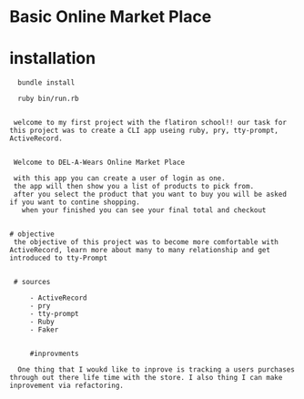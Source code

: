  # Basic Online Market Place





# installation 

      bundle install 

      ruby bin/run.rb


     welcome to my first project with the flatiron school!! our task for this project was to create a CLI app useing ruby, pry, tty-prompt, ActiveRecord.
     

     Welcome to DEL-A-Wears Online Market Place

     with this app you can create a user of login as one.
     the app will then show you a list of products to pick from.
     after you select the product that you want to buy you will be asked if you want to contine shopping.
       when your finished you can see your final total and checkout 
     

    # objective
     the objective of this project was to become more comfortable with ActiveRecord, learn more about many to many relationship and get introduced to tty-Prompt


     # sources 

         - ActiveRecord
         - pry
         - tty-prompt 
         - Ruby 
         - Faker


         #inprovments

      One thing that I woukd like to inprove is tracking a users purchases through out there life time with the store. I also thing I can make inprovement via refactoring.
 






